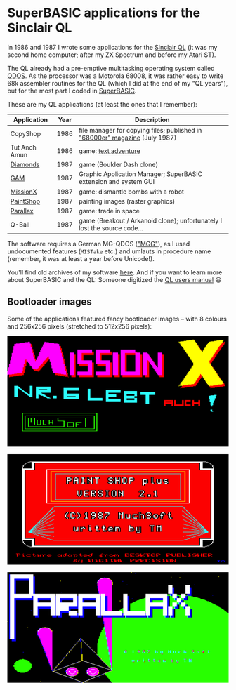 # SuperBASIC applications for the Sinclair QL

In 1986 and 1987 I wrote some applications for the [Sinclair QL](https://en.wikipedia.org/wiki/Sinclair_QL)
(it was my second home computer; after my ZX Spectrum and before my Atari ST).

The QL already had a pre-emptive multitasking operating system
called [QDOS](https://en.wikipedia.org/wiki/Sinclair_QDOS).
As the processor was a Motorola 68008, it was rather easy to
write 68k assembler routines for the QL (which I did at the end of my
"QL years"), but for the most part I coded in [SuperBASIC](https://en.wikipedia.org/wiki/SuperBASIC).

These are my QL applications (at least the ones that I remember):

| Application | Year | Description |
| ----------- | ---- | ----------- |
| CopyShop                | 1986 | file manager for copying files; published in ["68000er" magazine](https://twitter.com/thmuch/status/1181201318830104576) (July 1987) |
| Tut Anch Amun           | 1986 | game: [text adventure](https://en.wikipedia.org/wiki/Adventure_game#Text_adventures_and_interactive_fiction) |
| [Diamonds](Diamonds/)   | 1987 | game (Boulder Dash clone) |
| [GAM](GAM/)             | 1987 | Graphic Application Manager; SuperBASIC extension and system GUI |
| [MissionX](MissionX/)   | 1987 | game: dismantle bombs with a robot |
| [PaintShop](PaintShop/) | 1987 | painting images (raster graphics)  |
| [Parallax](Parallax/)   | 1987 | game: trade in space |
| Q-Ball                  | 1987 | game (Breakout / Arkanoid clone); unfortunately I lost the source code... |

The software requires a German MG-QDOS (["MGG"](http://www.dilwyn.me.uk/qlrom/)),
as I used undocumented features (`MISTake` etc.) and umlauts in procedure
name (remember, it was at least a year before Unicode!).

You'll find old archives of my software [here](https://snailshell.de/QL/).
And if you want to learn more about SuperBASIC and the QL: Someone
digitized the [QL users manual](http://www.dilwyn.me.uk/docs/ebooks/olqlug/) 😃


## Bootloader images

Some of the applications featured fancy bootloader images – with 8 colours
and 256x256 pixels (stretched to 512x256 pixels):

![MissionX](images/MissionX.png)

![PaintShop](images/PaintShop.png)

![Parallax](images/Parallax.png)
